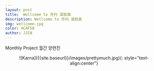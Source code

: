 ```yaml
---
layout: post
title:  Wellcome to 月刊 梁鉉眞
description: Wellcome to 月刊 梁鉉眞
img: wellcome.jpg
color: 4CAF50
author: JJIN
---
```


Monthly Project 월간 양현진

<div style="text-align:center" markdown="1">
![Karna]({{site.baseurl}}/images/prettymuch.jpg){: style="text-align:center"}
</div>
